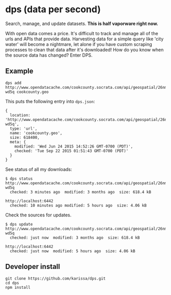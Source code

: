 # dps (data per second)

Search, manage, and update datasets. **This is half vaporware right now.**

With open data comes a price. It's difficult to track and manage all of the urls and APIs that provide data. Harvesting data for a simple query like 'city water' will become a nightmare, let alone if you have custom scraping processes to clean that data after it's downloaded! How do you know when the source data has changed? Enter DPS.

## Example

```
dps add http://www.opendatacache.com/cookcounty.socrata.com/api/geospatial/26nm-wd5q cookcounty.geo
```

This puts the following entry into `dps.json`:
```
{
  location: 'http://www.opendatacache.com/cookcounty.socrata.com/api/geospatial/26nm-wd5q',
  type: 'url',
  name: 'cookcounty.geo',
  size: 618400,
  meta: {
    modified: 'Wed Jun 24 2015 14:52:26 GMT-0700 (PDT)',
    checked: 'Tue Sep 22 2015 01:51:43 GMT-0700 (PDT)'
  }
}
```

See status of all my downloads:
```
$ dps status
http://www.opendatacache.com/cookcounty.socrata.com/api/geospatial/26nm-wd5q
  checked: 3 minutes ago  modified: 3 months ago  size: 618.4 kB

http://localhost:6442
  checked: 10 minutes ago modified: 5 hours ago  size: 4.06 kB
```

Check the sources for updates.
```
$ dps update
http://www.opendatacache.com/cookcounty.socrata.com/api/geospatial/26nm-wd5q
  checked: just now  modified: 3 months ago  size: 618.4 kB

http://localhost:6442
  checked: just now  modified: 5 hours ago  size: 4.06 kB
```

## Developer install
```
git clone https://github.com/karissa/dps.git
cd dps
npm install
```
